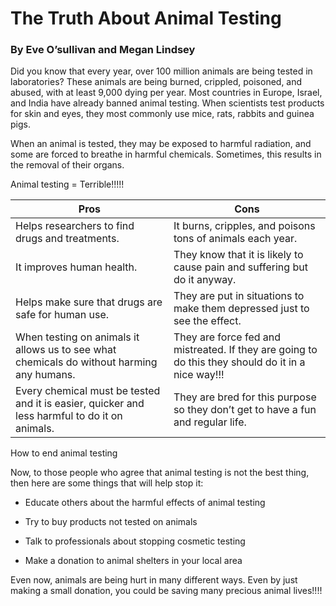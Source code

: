# The Truth About Animal Testing

### By Eve O’sullivan and Megan Lindsey

Did you know that every year, over 100 million animals are being tested in laboratories? These animals are being burned, crippled, poisoned, and abused, with at least 9,000 dying per year. Most countries in Europe, Israel, and India have already banned animal testing. When scientists test products for skin and eyes, they most commonly use mice, rats, rabbits and guinea pigs.

When an animal is tested, they may be exposed to harmful radiation, and some are forced to breathe in harmful chemicals. Sometimes, this results in the removal of their organs.

Animal testing = Terrible!!!!!

  
|Pros|Cons|
|--|--|
|Helps researchers to find drugs and treatments.|It burns, cripples, and poisons tons of animals each year.|
|It improves human health.|They know that it is likely to cause pain and suffering but do it anyway.|
|Helps make sure that drugs are safe for human use.|They are put in situations to make them depressed just to see the effect.|
|When testing on animals it allows us to see what chemicals do without harming any humans.|They are force fed and mistreated. If they are going to do this they should do it in a nice way!!!|
|Every chemical must be tested and it is easier, quicker and less harmful to do it on animals.|They are bred for this purpose so they don’t get to have a fun and regular life.|
How to end animal testing

  

Now, to those people who agree that animal testing is not the best thing, then here are some things that will help stop it:

  

-   Educate others about the harmful effects of animal testing
    
-   Try to buy products not tested on animals
    
-   Talk to professionals about stopping cosmetic testing
    
-   Make a donation to animal shelters in your local area
    

  

Even now, animals are being hurt in many different ways. Even by just making a small donation, you could be saving many precious animal lives!!!!
<!--stackedit_data:
eyJoaXN0b3J5IjpbNjY1NzI4ODkzXX0=
-->